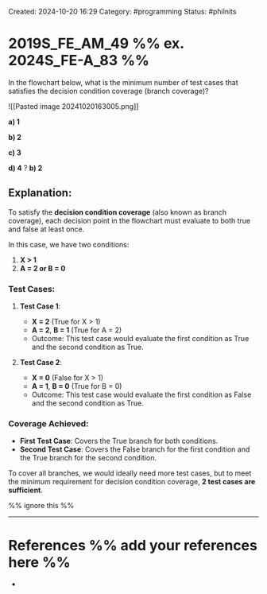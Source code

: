 Created: 2024-10-20 16:29
Category: #programming
Status: #philnits



# 2019S_FE_AM_49 %% ex. 2024S_FE-A_83 %%

In the flowchart below, what is the minimum number of test cases that satisfies the decision condition coverage (branch coverage)?

![[Pasted image 20241020163005.png]]

**a) 1**

**b) 2**

**c) 3**

**d) 4**
?
**b) 2**
## **Explanation:**

To satisfy the **decision condition coverage** (also known as branch coverage), each decision point in the flowchart must evaluate to both true and false at least once.

In this case, we have two conditions:

1. **X > 1**
2. **A = 2 or B = 0**

### Test Cases:

1. **Test Case 1**:

    - **X = 2** (True for X > 1)
    - **A = 2**, **B = 1** (True for A = 2)
    - Outcome: This test case would evaluate the first condition as True and the second condition as True.
2. **Test Case 2**:

    - **X = 0** (False for X > 1)
    - **A = 1**, **B = 0** (True for B = 0)
    - Outcome: This test case would evaluate the first condition as False and the second condition as True.

### Coverage Achieved:

- **First Test Case**: Covers the True branch for both conditions.
- **Second Test Case**: Covers the False branch for the first condition and the True branch for the second condition.

To cover all branches, we would ideally need more test cases, but to meet the minimum requirement for decision condition coverage, **2 test cases are sufficient**.

%% ignore this %%
<!--SR:!2025-02-25,3,250-->
---









# References %% add your references here %%
- 